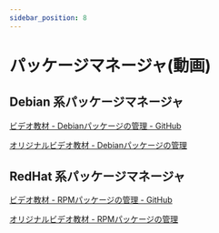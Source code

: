 ```yaml
---
sidebar_position: 8
---
```


# パッケージマネージャ(動画)


## Debian 系パッケージマネージャ

[ビデオ教材 - Debianパッケージの管理 - GitHub](http://172.16.7.40/share/新入社員研修/教材/Linux/LPICレベル1対策講座「Debianパッケージの管理」-Bq8C_OKqt-w.mp4)

[オリジナルビデオ教材 - Debianパッケージの管理](https://www.youtube.com/watch?v=Bq8C_OKqt-w&feature=youtu.be)

## RedHat 系パッケージマネージャ

[ビデオ教材 - RPMパッケージの管理 - GitHub](http://172.16.7.40/share/新入社員研修/教材/Linux/LPICレベル1対策講座「RPMパッケージの管理」-m_KMcPJ2g_w.mp4)

[オリジナルビデオ教材 - RPMパッケージの管理](https://youtu.be/m_KMcPJ2g_w)
